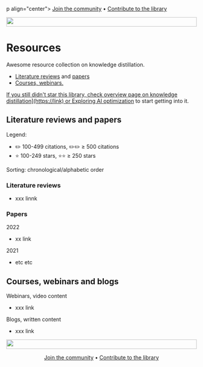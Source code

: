 p align="center">
  <a href="https://discord.gg/RbeQMu886J">Join the community</a> •
  <a href="https://github.com/nebuly-ai/learning-AI-optimization#contribute">Contribute to the library</a>
</p>


<img height="25" width="100%" src="https://user-images.githubusercontent.com/83510798/171454644-d4b980bc-15ab-4a31-847c-75c36c5bd96b.png">


# Resources

Awesome resource collection on knowledge distillation.

- <a href="#literature-reviews">Literature reviews</a> and <a href="#papers">papers</a>
- <a href="#courses-webinars-and-blogs">Courses, webinars.

If you still didn't star this library, check overview page on knowledge distillation](https://link) or [Exploring AI optimization](https://github.com/nebuly-ai/exploring-AI-optimization) to start getting into it. 



## Literature reviews and papers
Legend: 
- ✏️  100-499 citations, ✏️✏️ $\geq$ 500 citations
- ⭐  100-249 stars, ⭐⭐ $\geq$ 250 stars

Sorting: chronological/alphabetic order
<br> 

### Literature reviews

- xxx linnk

### Papers
2022
- xx link

2021
- etc etc 

## Courses, webinars and blogs

Webinars, video content
- xxx link

Blogs, written content
- xxx link



<img height="25" width="100%" src="https://user-images.githubusercontent.com/83510798/171454644-d4b980bc-15ab-4a31-847c-75c36c5bd96b.png">

<p align="center">
  <a href="https://discord.gg/RbeQMu886J">Join the community</a> •
  <a href="https://github.com/nebuly-ai/learning-AI-optimization#contribute">Contribute to the library</a>
</p>

